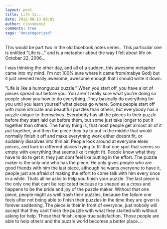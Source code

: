 ```yaml
---
layout: post
title: Life Is...
date: 2012-08-13 08:01
author: clossmans2
comments: true
tags: "Uncategorized"
---
```

This would be part two in the old facebook notes series.  This particular one is entitled "Life is..." and is a metaphor about the way I felt about life on October 22, 2006...

I was thinking the other day, and all of a sudden, this awesome metaphor came into my mind. I'm not 100% sure where it came from(mabye God) but it just seemed really awesome, awesome enough that i should write it down.




"Life is like a humonguous puzzle." When you start off, you have a lot of pieces spread out before you. You aren't really sure what you're doing so people show you how to do everything. They basically do everything for you until you learn yourself what pieces go where. Some people start off with more intricate and beautiful puzzles than others, but everybody has a puzzle unique to themselves. Everybody has all the pieces to their puzzle before they start laid out before them, but some just take longer to put it together than others. The funny thing is, that most people get almost all of it put together, and then the piece they try to put in the middle that would normally finish it off and make everything work either doesnt fit, or suddenly dissolves into thin air. People look around at everyone elses pieces, and look in different places trying to fill that one spot that seems so empty with everything that seems like it might fit. People know what they have to do to get it, they just dont feel like putting in the effort. The puzzle maker is the only one who has the piece. He only gives people who are good friends with him the last piece, although he wants everyone to have it, people just are afraid of making the effort to come talk with him every once in a while. Thats all he asks to help you finish your puzzle. The last piece is the only one that cant be replicated because its shaped as a cross and happens to be the pride and joy of the puzzle maker. Without that one piece, people might as well trash their puzzles, because the failure one feels after not being able to finish their puzzles in the time they are given is forever saddening. The piece is their in front of everyone, just nobody will accept that they cant finish the puzzle with what they started with without asking for help. Those that finish, enjoy true satisfaction. Those people are able to help others and the puzzle world becomes a better place....
